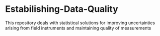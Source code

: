 # Estabilishing-Data-Quality
This repository deals with statistical solutions for improving uncertainties arising from field instruments and maintaining quality of  measurements 
